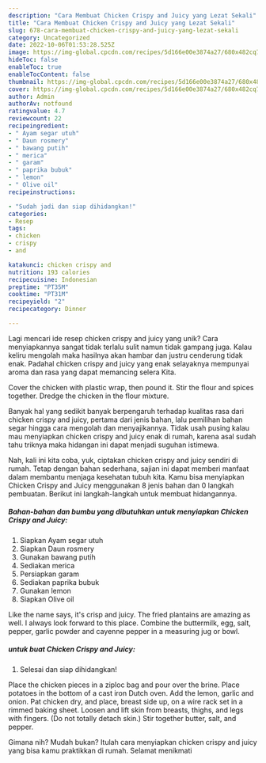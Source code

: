 ```yaml
---
description: "Cara Membuat Chicken Crispy and Juicy yang Lezat Sekali"
title: "Cara Membuat Chicken Crispy and Juicy yang Lezat Sekali"
slug: 678-cara-membuat-chicken-crispy-and-juicy-yang-lezat-sekali
category: Uncategorized
date: 2022-10-06T01:53:28.525Z
image: https://img-global.cpcdn.com/recipes/5d166e00e3874a27/680x482cq70/chicken-crispy-and-juicy-foto-resep-utama.jpg
hideToc: false
enableToc: true
enableTocContent: false
thumbnail: https://img-global.cpcdn.com/recipes/5d166e00e3874a27/680x482cq70/chicken-crispy-and-juicy-foto-resep-utama.jpg
cover: https://img-global.cpcdn.com/recipes/5d166e00e3874a27/680x482cq70/chicken-crispy-and-juicy-foto-resep-utama.jpg
author: Admin
authorAv: notfound
ratingvalue: 4.7
reviewcount: 22
recipeingredient:
- " Ayam segar utuh"
- " Daun rosmery"
- " bawang putih"
- " merica"
- " garam"
- " paprika bubuk"
- " lemon"
- " Olive oil"
recipeinstructions:

- "Sudah jadi dan siap dihidangkan!"
categories:
- Resep
tags:
- chicken
- crispy
- and

katakunci: chicken crispy and 
nutrition: 193 calories
recipecuisine: Indonesian
preptime: "PT35M"
cooktime: "PT31M"
recipeyield: "2"
recipecategory: Dinner

---
```





Lagi mencari ide resep chicken crispy and juicy yang unik? Cara menyiapkannya sangat tidak terlalu sulit namun tidak gampang juga. Kalau keliru mengolah maka hasilnya akan hambar dan justru cenderung tidak enak. Padahal chicken crispy and juicy yang enak selayaknya mempunyai aroma dan rasa yang dapat memancing selera Kita.





Cover the chicken with plastic wrap, then pound it. Stir the flour and spices together. Dredge the chicken in the flour mixture.

Banyak hal yang sedikit banyak berpengaruh terhadap kualitas rasa dari chicken crispy and juicy, pertama dari jenis bahan, lalu pemilihan bahan segar hingga cara mengolah dan menyajikannya. Tidak usah pusing kalau mau menyiapkan chicken crispy and juicy enak di rumah, karena asal sudah tahu triknya maka hidangan ini dapat menjadi suguhan istimewa.






Nah, kali ini kita coba, yuk, ciptakan chicken crispy and juicy sendiri di rumah. Tetap dengan bahan sederhana, sajian ini dapat memberi manfaat dalam membantu menjaga kesehatan tubuh kita. Kamu bisa menyiapkan Chicken Crispy and Juicy menggunakan 8 jenis bahan dan 0 langkah pembuatan. Berikut ini langkah-langkah untuk membuat hidangannya.

<!--inarticleads1-->

##### Bahan-bahan dan bumbu yang dibutuhkan untuk menyiapkan Chicken Crispy and Juicy:

1. Siapkan  Ayam segar utuh
1. Siapkan  Daun rosmery
1. Gunakan  bawang putih
1. Sediakan  merica
1. Persiapkan  garam
1. Sediakan  paprika bubuk
1. Gunakan  lemon
1. Siapkan  Olive oil


Like the name says, it&#39;s crisp and juicy. The fried plantains are amazing as well. I always look forward to this place. Combine the buttermilk, egg, salt, pepper, garlic powder and cayenne pepper in a measuring jug or bowl. 

<!--inarticleads2-->

#####  untuk buat Chicken Crispy and Juicy:


1. Selesai dan siap dihidangkan!

Place the chicken pieces in a ziploc bag and pour over the brine. Place potatoes in the bottom of a cast iron Dutch oven. Add the lemon, garlic and onion. Pat chicken dry, and place, breast side up, on a wire rack set in a rimmed baking sheet. Loosen and lift skin from breasts, thighs, and legs with fingers. (Do not totally detach skin.) Stir together butter, salt, and pepper. 

Gimana nih? Mudah bukan? Itulah cara menyiapkan chicken crispy and juicy yang bisa kamu praktikkan di rumah. Selamat menikmati
